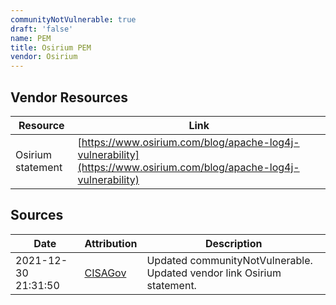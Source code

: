```yaml
---
communityNotVulnerable: true
draft: 'false'
name: PEM
title: Osirium PEM
vendor: Osirium
---
```


## Vendor Resources
| Resource | Link |
| --- | --- |
| Osirium statement | [https://www.osirium.com/blog/apache-log4j-vulnerability](https://www.osirium.com/blog/apache-log4j-vulnerability) |



## Sources
| Date | Attribution | Description |
| --- | --- | --- |
| 2021-12-30 21:31:50 | [CISAGov](https://raw.githubusercontent.com/cisagov/log4j-affected-db/develop/README.md) | Updated communityNotVulnerable. Updated vendor link Osirium statement.  |
